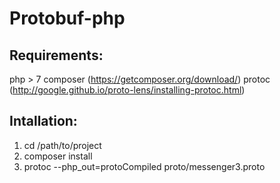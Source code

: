 # Protobuf-php


## Requirements:
php > 7
composer (https://getcomposer.org/download/)
protoc (http://google.github.io/proto-lens/installing-protoc.html)


## Intallation:
1. cd /path/to/project
2. composer install
3. protoc --php_out=protoCompiled proto/messenger3.proto
